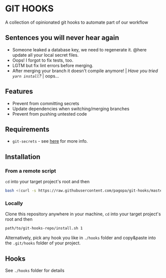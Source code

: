 # GIT HOOKS

A collection of opinionated git hooks to automate part of our workflow

## Sentences you will never hear again
* Someone leaked a database key, we need to regenerate it. @here update all your local secret files.
* Oops! I forgot to fix tests, too.
* LGTM but fix lint errors before merging.
* After merging your branch it doesn't compile anymore! | _Have you tried `yarn install`?_ | oops...

## Features
* Prevent from committing secrets
* Update dependencies when switching/merging branches
* Prevent from pushing untested code

## Requirements
* `git-secrets` - see [here](https://github.com/awslabs/git-secrets) for more info.

## Installation

### From a remote script
`cd` into your target project's root and then
```bash
bash <(curl -s https://raw.githubusercontent.com/pagopa/git-hooks/master/install.sh)
```

### Locally
Clone this repository anywhere in your machine, `cd` into your target project's root and then
```bash
path/to/git-hooks-repo/install.sh 1
```

Alternatively, pick any hook you like in `./hooks` folder and copy&paste into the `.git/hooks` folder of your project.

## Hooks
See `./hooks` folder for details
